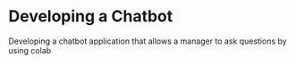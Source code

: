 # Developing a Chatbot
 Developing a chatbot application that allows a manager to ask questions by using colab 

